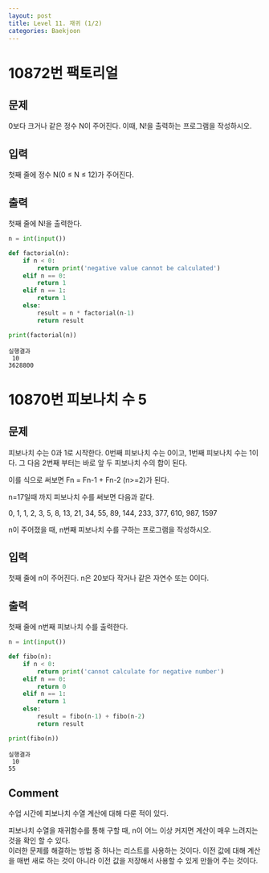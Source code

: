 ```yaml
---
layout: post
title: Level 11. 재귀 (1/2)
categories: Baekjoon
---
```




# 10872번 팩토리얼

## 문제
0보다 크거나 같은 정수 N이 주어진다. 이때, N!을 출력하는 프로그램을 작성하시오.

## 입력
첫째 줄에 정수 N(0 ≤ N ≤ 12)가 주어진다.

## 출력
첫째 줄에 N!을 출력한다.



```python
n = int(input())

def factorial(n):
    if n < 0:
        return print('negative value cannot be calculated')
    elif n == 0:
        return 1
    elif n == 1:
        return 1
    else:
        result = n * factorial(n-1)
        return result

print(factorial(n))
```

```
실행결과
 10
3628800
```



# 10870번 피보나치 수 5

## 문제
피보나치 수는 0과 1로 시작한다. 0번째 피보나치 수는 0이고, 1번째 피보나치 수는 1이다. 그 다음 2번째 부터는 바로 앞 두 피보나치 수의 합이 된다.

이를 식으로 써보면 Fn = Fn-1 + Fn-2 (n>=2)가 된다.

n=17일때 까지 피보나치 수를 써보면 다음과 같다.

0, 1, 1, 2, 3, 5, 8, 13, 21, 34, 55, 89, 144, 233, 377, 610, 987, 1597

n이 주어졌을 때, n번째 피보나치 수를 구하는 프로그램을 작성하시오.

## 입력
첫째 줄에 n이 주어진다. n은 20보다 작거나 같은 자연수 또는 0이다.

## 출력
첫째 줄에 n번째 피보나치 수를 출력한다.



```python
n = int(input())

def fibo(n):
    if n < 0:
        return print('cannot calculate for negative number')
    elif n == 0:
        return 0
    elif n == 1:
        return 1
    else:
        result = fibo(n-1) + fibo(n-2)
        return result

print(fibo(n))
```

```
실행결과
 10
55
```



## Comment
수업 시간에 피보나치 수열 계산에 대해 다룬 적이 있다.

피보나치 수열을 재귀함수를 통해 구할 때, n이 어느 이상 커지면 계산이 매우 느려지는 것을 확인 할 수 있다.  
이러한 문제를 해결하는 방법 중 하나는 리스트를 사용하는 것이다. 이전 값에 대해 계산을 매번 새로 하는 것이 아니라 이전 값을 저장해서 사용할 수 있게 만들어 주는 것이다.